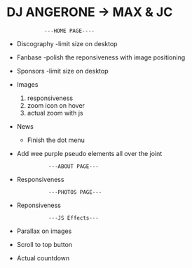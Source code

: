 # DJ ANGERONE -> MAX & JC


                ---HOME PAGE----
- Discography
    -limit size on desktop
- Fanbase
    -polish the reponsiveness with image positioning
- Sponsors
    -limit size on desktop
- Images
    1. responsiveness
    2. zoom icon on hover
    3. actual zoom with js
- News
    - Finish the dot menu
- Add wee purple pseudo elements all over the joint



                ---ABOUT PAGE---

- Responsiveness

                ---PHOTOS PAGE---

- Reponsiveness 



                ---JS Effects---

- Parallax on images
- Scroll to top button
- Actual countdown